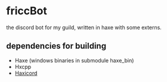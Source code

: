 # friccBot

the discord bot for my guild, written in haxe with some externs.

## dependencies for building

* Haxe (windows binaries in submodule haxe_bin)
* Hxcpp
* [Haxicord](https://github.com/RaidAndFade/Haxicord)